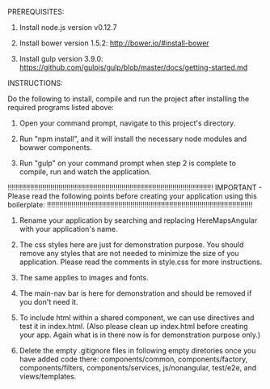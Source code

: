 PREREQUISITES:

1. Install node.js version v0.12.7

2. Install bower version 1.5.2: http://bower.io/#install-bower

3. Install gulp version 3.9.0: https://github.com/gulpjs/gulp/blob/master/docs/getting-started.md


INSTRUCTIONS:

Do the following to install, compile and run the project after installing the required programs listed above:

1. Open your command prompt, navigate to this project's directory.

2. Run "npm install", and it will install the necessary node modules and bowwer components.

3. Run "gulp" on your command prompt when step 2 is complete to compile, run and watch the application.



!!!!!!!!!!!!!!!!!!!!!!!!!!!!!!!!!!!!!!!!!!!!!!!!!!!!!!!!!!!!!!!!!!!!!!!!!!!!!!!!!!!!!!!!!!!!!!!!!!!!!
IMPORTANT - Please read the following points before creating your application using this boilerplate:
!!!!!!!!!!!!!!!!!!!!!!!!!!!!!!!!!!!!!!!!!!!!!!!!!!!!!!!!!!!!!!!!!!!!!!!!!!!!!!!!!!!!!!!!!!!!!!!!!!!!!

1. Rename your application by searching and replacing HereMapsAngular with your application's name.

2. The css styles here are just for demonstration purpose. You should remove any styles that are not needed to minimize the size of you application.  Please read the comments in style.css for more instructions.

3. The same applies to images and fonts.

4. The main-nav bar is here for demonstration and should be removed if you don't need it.

5. To include html within a shared component, we can use directives and test it in index.html. (Also please clean up index.html before creating your app.  Again what is in there now is for demonstration purpose only.)

6. Delete the empty .gitignore files in following empty diretories once you have added code there: components/common, components/factory, components/filters, components/services, js/nonangular, test/e2e, and views/templates.